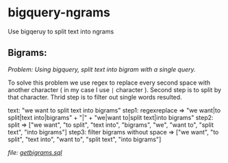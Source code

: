 # bigquery-ngrams
Use bigqeruy to split text into ngrams


## Bigrams:

*Problem: Using bigquery, split text into bigram with a single query.*

To solve this problem we use regex to replace every second space with another character ( in my case I use `|` character ). Second step is to split by that character. Thrid step is to filter out single words resulted.

text: "we want to split text into bigrams"
step1: regexreplace  => "we want|to split|text into|bigrams" + "|" + "we|want to|split text|into bigrams"
step2: split => ["we want", "to split", "text into", "bigrams", "we", "want to", "split text", "into bigrams"]
step3: filter bigrams without space =>  ["we want", "to split", "text into", "want to", "split text", "into bigrams"]

*file: [getbigrams.sql](getbigrams.sql)*
